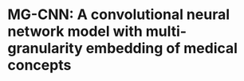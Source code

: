 # MG-CNN: A convolutional neural network model with multi-granularity embedding of medical concepts
